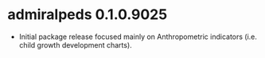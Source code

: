 # admiralpeds 0.1.0.9025

- Initial package release focused mainly on Anthropometric indicators (i.e. child growth
development charts).
